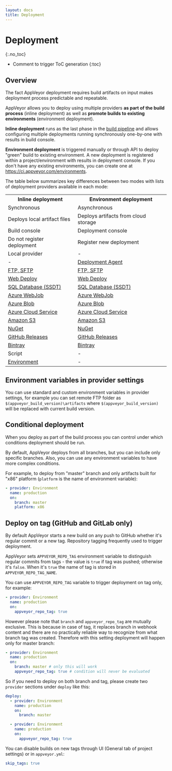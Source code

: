 ```yaml
---
layout: docs
title: Deployment
---
```


<!-- markdownlint-disable MD022 MD032 -->
# Deployment
{:.no_toc}

* Comment to trigger ToC generation
{:toc}
<!-- markdownlint-enable MD022 MD032 -->

## Overview

The fact AppVeyor deployment requires build artifacts on input makes deployment
process predictable and repeatable.

AppVeyor allows you to deploy using multiple providers **as part of the build process**
(inline deployment) as well as **promote builds to existing environments** (environment deployment).

**Inline deployment** runs as the last phase in the [build pipeline](/docs/build-configuration#build-pipeline)
and allows configuring multiple deployments running synchronously one-by-one with results in build console.

**Environment deployment** is triggered manually or through API to deploy "green" build to existing environment.
A new deployment is registered within a project/environment with results in deployment console.
If you don't have any existing environments, you can create one at <https://ci.appveyor.com/environments>.

The table below summarizes key differences between two modes with lists of deployment
providers available in each mode:

<table class="centered">
<tr>
    <th>Inline deployment</th>
    <th>Environment deployment</th>
</tr>
<tr>
    <td>Synchronous</td>
    <td>Asynchronous</td>
</tr>
<tr>
    <td>Deploys local artifact files</td>
    <td>Deploys artifacts from cloud storage</td>
</tr>
<tr>
    <td>Build console</td>
    <td>Deployment console</td>
</tr>
<tr>
    <td>Do not register deployment</td>
    <td>Register new deployment</td>
</tr>
<tr>
    <td>Local provider</td>
    <td>-</td>
</tr>
<tr>
    <td>-</td>
    <td><a href="/docs/deployment/agent/">Deployment Agent</a></td>
</tr>
<tr>
    <td><a href="/docs/deployment/ftp/">FTP, SFTP</a></td>
    <td><a href="/docs/deployment/ftp/">FTP, SFTP</a></td>
</tr>
<tr>
    <td><a href="/docs/deployment/web-deploy/">Web Deploy</a></td>
    <td><a href="/docs/deployment/web-deploy/">Web Deploy</a></td>
</tr>
<tr>
    <td><a href="/docs/deployment/sql-database-ssdt/">SQL Database (SSDT)</a></td>
    <td><a href="/docs/deployment/sql-database-ssdt/">SQL Database (SSDT)</a></td>
</tr>
<tr>
    <td><a href="/docs/deployment/azure-webjob/">Azure WebJob</a></td>
    <td><a href="/docs/deployment/azure-webjob/">Azure WebJob</a></td>
</tr>
<tr>
    <td><a href="/docs/deployment/azure-blob/">Azure Blob</a></td>
    <td><a href="/docs/deployment/azure-blob/">Azure Blob</a></td>
</tr>
<tr>
    <td><a href="/docs/deployment/azure-cloud-service/">Azure Cloud Service</a></td>
    <td><a href="/docs/deployment/azure-cloud-service/">Azure Cloud Service</a></td>
</tr>
<tr>
    <td><a href="/docs/deployment/amazon-s3/">Amazon S3</a></td>
    <td><a href="/docs/deployment/amazon-s3/">Amazon S3</a></td>
</tr>
<tr>
    <td><a href="/docs/deployment/nuget/">NuGet</a></td>
    <td><a href="/docs/deployment/nuget/">NuGet</a></td>
</tr>
<tr>
    <td><a href="/docs/deployment/github/">GitHub Releases</a></td>
    <td><a href="/docs/deployment/github/">GitHub Releases</a></td>
</tr>
<tr>
    <td><a href="/docs/deployment/bintray/">Bintray</a></td>
    <td><a href="/docs/deployment/bintray/">Bintray</a></td>
</tr>
<tr>
    <td>Script</td>
    <td>-</td>
</tr>
<tr>
    <td><a href="/docs/deployment/environment/">Environment</a></td>
    <td>-</td>
</tr>
</table>


## Environment variables in provider settings

You can use standard and custom environment variables in provider settings, for example
you can set remote FTP folder as `$(appveyor_build_version)\artifacts` where `$(appveyor_build_version)`
will be replaced with current build version.


## Conditional deployment

When you deploy as part of the build process you can control under which conditions
deployment should be run.

By default, AppVeyor deploys from all branches, but you can include only specific branches.
Also, you can use any environment variables to have more complex conditions.

For example, to deploy from "master" branch and only artifacts built for "x86" platform
(`platform` is the name of environment variable):

```yaml
- provider: Environment
  name: production
  on:
    branch: master
    platform: x86
```

## Deploy on tag (GitHub and GitLab only)

By default AppVeyor starts a new build on any push to GitHub whether it's regular commit or a new tag.
Repository tagging frequently used to trigger deployment.

AppVeyor sets `APPVEYOR_REPO_TAG` environment variable to distinguish regular commits from tags - the value is `true` if tag was pushed; otherwise it's `false`. When it's `true` the name of tag is stored in `APPVEYOR_REPO_TAG_NAME`.

You can use `APPVEYOR_REPO_TAG` variable to trigger deployment on tag only, for example:

```yaml
- provider: Environment
  name: production
  on:
    appveyor_repo_tag: true
```

However please note that `branch` and `appveyor_repo_tag` are mutually exclusive. This is because in case of tag, it replaces branch in webhook content and there are no practically reliable way to recognize from what branch tag was created. Therefore with this setting deployment will happen only for master branch:

```yaml
- provider: Environment
  name: production
  on:
    branch: master # only this will work
    appveyor_repo_tag: true # condition will never be evaluated
```

So if you need to deploy on both branch and tag, please create two `provider` sections under `deploy` like this:

```yaml
deploy:
  - provider: Environment
    name: production
    on:
      branch: master

  - provider: Environment
    name: production
    on:
      appveyor_repo_tag: true
```

You can disable builds on new tags through UI (General tab of project settings) or in `appveyor.yml`:

```yaml
skip_tags: true
```

